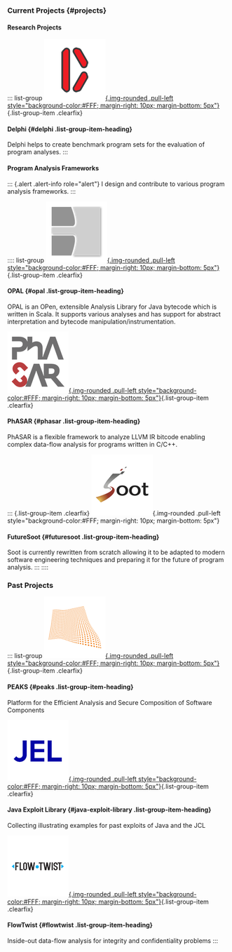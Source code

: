 ### Current Projects {#projects}

#### Research Projects

::: list-group
[![](img/delphi.png){.img-rounded .pull-left
style="background-color:#FFF; margin-right: 10px; margin-bottom: 5px"}](https://delphi.cs.uni-paderborn.de){.list-group-item
.clearfix}

#### Delphi {#delphi .list-group-item-heading}

Delphi helps to create benchmark program sets for the evaluation of
program analyses.
:::

#### Program Analysis Frameworks

::: {.alert .alert-info role="alert"}
I design and contribute to various program analysis frameworks.
:::

:::: list-group
[![](img/opal.png){.img-rounded .pull-left
style="background-color:#FFF; margin-right: 10px; margin-bottom: 5px"}](http://www.opal-project.de/){.list-group-item
.clearfix}

#### OPAL {#opal .list-group-item-heading}

OPAL is an OPen, extensible Analysis Library for Java bytecode which is
written in Scala. It supports various analyses and has support for
abstract interpretation and bytecode manipulation/instrumentation.

[![](img/phasar.png){.img-rounded .pull-left
style="background-color:#FFF; margin-right: 10px; margin-bottom: 5px"}](https://phasar.org/){.list-group-item
.clearfix}

#### PhASAR {#phasar .list-group-item-heading}

PhASAR is a flexible framework to analyze LLVM IR bitcode enabling
complex data-flow analysis for programs written in C/C++.

::: {.list-group-item .clearfix}
![](img/soot.png){.img-rounded .pull-left
style="background-color:#FFF; margin-right: 10px; margin-bottom: 5px"}

#### FutureSoot {#futuresoot .list-group-item-heading}

Soot is currently rewritten from scratch allowing it to be adapted to
modern software engineering techniques and preparing it for the future
of program analysis.
:::
::::





### Past Projects

::: list-group
[![](img/peaks.png){.img-rounded .pull-left
style="background-color:#FFF; margin-right: 10px; margin-bottom: 5px"}](projects/peaks/){.list-group-item
.clearfix}

#### PEAKS {#peaks .list-group-item-heading}

Platform for the Efficient Analysis and Secure Composition of Software
Components

[![](img/jel.png){.img-rounded .pull-left
style="background-color:#FFF; margin-right: 10px; margin-bottom: 5px"}](https://bitbucket.org/bhermann/java-exploit-library){.list-group-item
.clearfix}

#### Java Exploit Library {#java-exploit-library .list-group-item-heading}

Collecting illustrating examples for past exploits of Java and the JCL

[![](img/flowtwist.png){.img-rounded .pull-left
style="background-color:#FFF; margin-right: 10px; margin-bottom: 5px"}](https://github.com/johanneslerch/FlowTwist){.list-group-item
.clearfix}

#### FlowTwist {#flowtwist .list-group-item-heading}

Inside-out data-flow analysis for integrity and confidentiality problems
:::